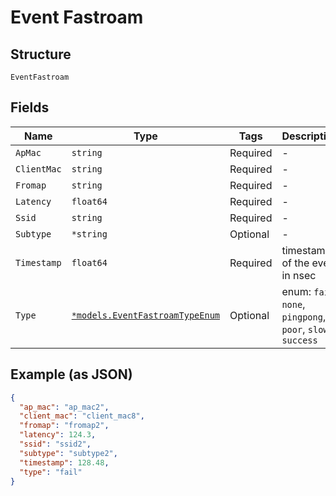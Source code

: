 
# Event Fastroam

## Structure

`EventFastroam`

## Fields

| Name | Type | Tags | Description |
|  --- | --- | --- | --- |
| `ApMac` | `string` | Required | - |
| `ClientMac` | `string` | Required | - |
| `Fromap` | `string` | Required | - |
| `Latency` | `float64` | Required | - |
| `Ssid` | `string` | Required | - |
| `Subtype` | `*string` | Optional | - |
| `Timestamp` | `float64` | Required | timestamp of the event in nsec |
| `Type` | [`*models.EventFastroamTypeEnum`](../../doc/models/event-fastroam-type-enum.md) | Optional | enum: `fail`, `none`, `pingpong`, `poor`, `slow`, `success` |

## Example (as JSON)

```json
{
  "ap_mac": "ap_mac2",
  "client_mac": "client_mac8",
  "fromap": "fromap2",
  "latency": 124.3,
  "ssid": "ssid2",
  "subtype": "subtype2",
  "timestamp": 128.48,
  "type": "fail"
}
```

